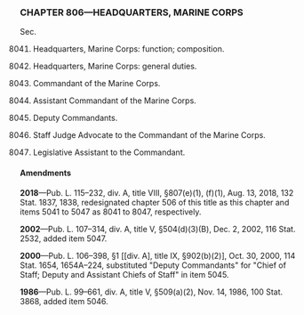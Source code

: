 ### **CHAPTER 806—HEADQUARTERS, MARINE CORPS** ###

Sec.

8041. Headquarters, Marine Corps: function; composition.

8042. Headquarters, Marine Corps: general duties.

8043. Commandant of the Marine Corps.

8044. Assistant Commandant of the Marine Corps.

8045. Deputy Commandants.

8046. Staff Judge Advocate to the Commandant of the Marine Corps.

8047. Legislative Assistant to the Commandant.

#### Amendments ####

**2018**—Pub. L. 115–232, div. A, title VIII, §807(e)(1), (f)(1), Aug. 13, 2018, 132 Stat. 1837, 1838, redesignated chapter 506 of this title as this chapter and items 5041 to 5047 as 8041 to 8047, respectively.

**2002**—Pub. L. 107–314, div. A, title V, §504(d)(3)(B), Dec. 2, 2002, 116 Stat. 2532, added item 5047.

**2000**—Pub. L. 106–398, §1 [[div. A], title IX, §902(b)(2)], Oct. 30, 2000, 114 Stat. 1654, 1654A–224, substituted "Deputy Commandants" for "Chief of Staff; Deputy and Assistant Chiefs of Staff" in item 5045.

**1986**—Pub. L. 99–661, div. A, title V, §509(a)(2), Nov. 14, 1986, 100 Stat. 3868, added item 5046.